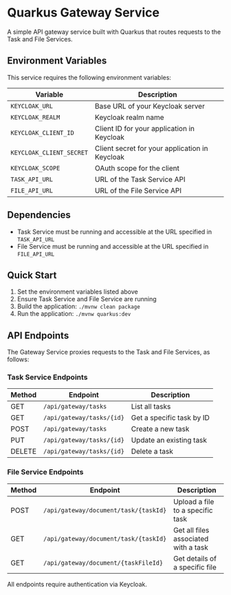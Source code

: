 # Quarkus Gateway Service

A simple API gateway service built with Quarkus that routes requests to the Task and File Services.

## Environment Variables

This service requires the following environment variables:

| Variable | Description |
|----------|-------------|
| `KEYCLOAK_URL` | Base URL of your Keycloak server |
| `KEYCLOAK_REALM` | Keycloak realm name |
| `KEYCLOAK_CLIENT_ID` | Client ID for your application in Keycloak |
| `KEYCLOAK_CLIENT_SECRET` | Client secret for your application in Keycloak |
| `KEYCLOAK_SCOPE` | OAuth scope for the client |
| `TASK_API_URL` | URL of the Task Service API |
| `FILE_API_URL` | URL of the File Service API |

## Dependencies

- Task Service must be running and accessible at the URL specified in `TASK_API_URL`
- File Service must be running and accessible at the URL specified in `FILE_API_URL`

## Quick Start

1. Set the environment variables listed above
2. Ensure Task Service and File Service are running
3. Build the application: `./mvnw clean package`
4. Run the application: `./mvnw quarkus:dev`

## API Endpoints

The Gateway Service proxies requests to the Task and File Services, as follows:

### Task Service Endpoints

| Method | Endpoint                  | Description |
|--------|---------------------------|-------------|
| GET | `/api/gateway/tasks`      | List all tasks |
| GET | `/api/gateway/tasks/{id}` | Get a specific task by ID |
| POST | `/api/gateway/tasks`      | Create a new task |
| PUT | `/api/gateway/tasks/{id}` | Update an existing task |
| DELETE | `/api/gateway/tasks/{id}` | Delete a task |

### File Service Endpoints

| Method | Endpoint                              | Description |
|--------|---------------------------------------|-------------|
| POST | `/api/gateway/document/task/{taskId}` | Upload a file to a specific task |
| GET | `/api/gateway/document/task/{taskId}` | Get all files associated with a task |
| GET | `/api/gateway/document/{taskFileId}`  | Get details of a specific file |


All endpoints require authentication via Keycloak.